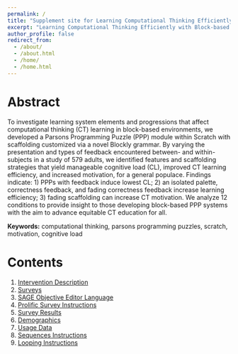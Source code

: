 ```yaml
---
permalink: /
title: "Supplement site for Learning Computational Thinking Efficiently with Block-based Parsons Puzzles submitted to the 30th International Conference on Computers in Education"
excerpt: "Learning Computational Thinking Efficiently with Block-based Parsons Puzzles"
author_profile: false
redirect_from: 
  - /about/
  - /about.html
  - /home/
  - /home.html
---
```


Abstract
======
To investigate learning system elements and progressions that affect computational
thinking (CT) learning in block-based environments, we developed a Parsons Programming
Puzzle (PPP) module within Scratch with scaffolding customized via a novel Blockly grammar.
By varying the presentation and types of feedback encountered between- and within-subjects in
a study of 579 adults, we identified features and scaffolding strategies that yield manageable
cognitive load (CL), improved CT learning efficiency, and increased motivation, for a general
populace. Findings indicate: 1) PPPs with feedback induce lowest CL; 2) an isolated palette,
correctness feedback, and fading correctness feedback increase learning efficiency; 3) fading
scaffolding can increase CT motivation. We analyze 12 conditions to provide insight to those
developing block-based PPP systems with the aim to advance equitable CT education for all.

**Keywords:** computational thinking, parsons programming puzzles, scratch, motivation, cognitive load

Contents
======
1. [Intervention Description](/intervention/)
1. [Surveys](/surveys/)
1. [SAGE Objective Editor Language](/language/)
1. [Prolific Survey Instructions](/prolific_instructions/)
1. [Survey Results](/survey_results/)
1. [Demographics](/demographics/)
1. [Usage Data](/usage_data/)
1. [Sequences Instructions](/sequences_instructions/)
1. [Looping Instructions](/looping_instructions/)